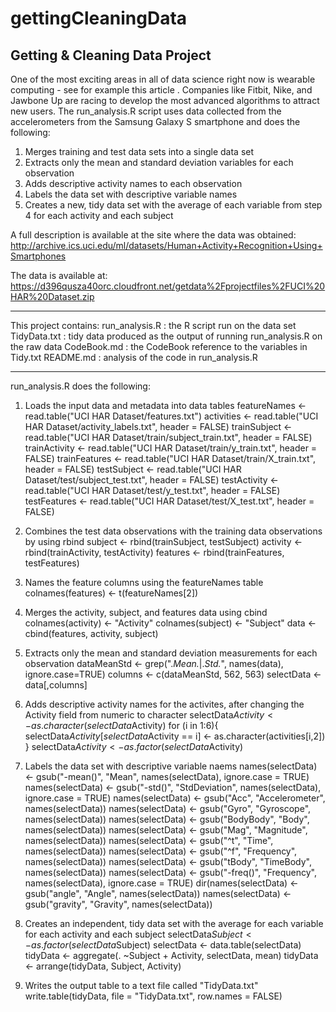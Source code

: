# gettingCleaningData
Getting &amp; Cleaning Data Project
---------------------------------------------------------------------------------------------------------------------------
One of the most exciting areas in all of data science right now is wearable computing - see for example this article . Companies like Fitbit, Nike, and Jawbone Up are racing to develop the most advanced algorithms to attract new users. The run_analysis.R script uses data collected from the accelerometers from the Samsung Galaxy S smartphone and does the following:
1. Merges training and test data sets into a single data set
2. Extracts only the mean and standard deviation variables for each observation
3. Adds descriptive activity names to each observation
4. Labels the data set with descriptive variable names
5. Creates a new, tidy data set with the average of each variable from step 4 for each activity and each subject

A full description is available at the site where the data was obtained: http://archive.ics.uci.edu/ml/datasets/Human+Activity+Recognition+Using+Smartphones 

The data is available at: https://d396qusza40orc.cloudfront.net/getdata%2Fprojectfiles%2FUCI%20HAR%20Dataset.zip

---------------------------------------------------------------------------------------------------------------------------
This project contains:
run_analysis.R : the R script run on the data set
TidyData.txt : tidy data produced as the output of running run_analysis.R on the raw data
CodeBook.md : the CodeBook reference to the variables in Tidy.txt
README.md : analysis of the code in run_analysis.R

---------------------------------------------------------------------------------------------------------------------------
run_analysis.R does the following:

1. Loads the input data and metadata into data tables
featureNames <- read.table("UCI HAR Dataset/features.txt")
activities <- read.table("UCI HAR Dataset/activity_labels.txt", header = FALSE)
trainSubject <- read.table("UCI HAR Dataset/train/subject_train.txt", header = FALSE)
trainActivity <- read.table("UCI HAR Dataset/train/y_train.txt", header = FALSE)
trainFeatures <- read.table("UCI HAR Dataset/train/X_train.txt", header = FALSE)
testSubject <- read.table("UCI HAR Dataset/test/subject_test.txt", header = FALSE)
testActivity <- read.table("UCI HAR Dataset/test/y_test.txt", header = FALSE)
testFeatures <- read.table("UCI HAR Dataset/test/X_test.txt", header = FALSE)

2. Combines the test data observations with the training data observations by using rbind
subject <- rbind(trainSubject, testSubject)
activity <- rbind(trainActivity, testActivity)
features <- rbind(trainFeatures, testFeatures)

3. Names the feature columns using the featureNames table
colnames(features) <- t(featureNames[2])

4. Merges the activity, subject, and features data using cbind
colnames(activity) <- "Activity"
colnames(subject) <- "Subject"
data <- cbind(features, activity, subject)

5. Extracts only the mean and standard deviation measurements for each observation
dataMeanStd <- grep(".*Mean.*|.*Std.*", names(data), 
                    ignore.case=TRUE)
columns <- c(dataMeanStd, 562, 563)
selectData <- data[,columns]

6. Adds descriptive activity names for the activites, after changing the Activity field from numeric to character
selectData$Activity <- as.character(selectData$Activity)
for (i in 1:6){
        selectData$Activity[selectData$Activity == i] 
        <- as.character(activities[i,2])
}
selectData$Activity <- as.factor(selectData$Activity)

7. Labels the data set with descriptive variable naems
names(selectData) <- gsub("-mean()", "Mean", names(selectData), ignore.case = TRUE)
names(selectData) <- gsub("-std()", "StdDeviation", names(selectData), ignore.case = TRUE)
names(selectData) <- gsub("Acc", "Accelerometer", names(selectData))
names(selectData) <- gsub("Gyro", "Gyroscope", names(selectData))
names(selectData) <- gsub("BodyBody", "Body", names(selectData))
names(selectData) <- gsub("Mag", "Magnitude", names(selectData))
names(selectData) <- gsub("^t", "Time", names(selectData))
names(selectData) <- gsub("^f", "Frequency", names(selectData))
names(selectData) <- gsub("tBody", "TimeBody", names(selectData))
names(selectData) <- gsub("-freq()", "Frequency", names(selectData), ignore.case = TRUE)
dir(names(selectData) <- gsub("angle", "Angle", names(selectData))
names(selectData) <- gsub("gravity", "Gravity", names(selectData))

8. Creates an independent, tidy data set with the average for each variable for each activity and each subject
selectData$Subject <- as.factor(selectData$Subject)
selectData <- data.table(selectData)
tidyData <- aggregate(. ~Subject + Activity, selectData, mean)
tidyData <- arrange(tidyData, Subject, Activity)

9. Writes the output table to a text file called "TidyData.txt"
write.table(tidyData, file = "TidyData.txt", row.names = FALSE)


